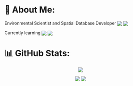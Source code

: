 # 💫 About Me:
<!-- Created with Shields.io (https://shields.io/) -->

<p>
    Environmental Scientist and Spatial Database Developer 
    <img src="https://img.shields.io/badge/PostgreSQL-76c0e7?logo=postgresql" style="vertical-align: middle;" />
    <img src="https://img.shields.io/badge/SQLite-346791?logo=sqlite" style="vertical-align: middle;" />
</p>


<p>
    Currently learning 
    <img src="https://img.shields.io/badge/Bash-171717?logo=gnubash" style="vertical-align: middle;" />
    <img src="https://img.shields.io/badge/Python-cecefd?logo=python" style="vertical-align: middle;" />
</p>



# 📊 GitHub Stats:
<!-- Created with GPRM (https://gprm.itsvg.in) -->

<p align="center">
  <img src="https://github-readme-stats.vercel.app/api/top-langs/?username=mguzman14&theme=vue&hide_border=false&include_all_commits=true&count_private=true&layout=compact" />
</p>

<p align="center">
  <img src="https://github-readme-stats.vercel.app/api?username=mguzman14&theme=vue&hide_border=false&include_all_commits=true&count_private=true" />
  <img src="https://nirzak-streak-stats.vercel.app/?user=mguzman14&theme=vue&hide_border=false" />
</p>
